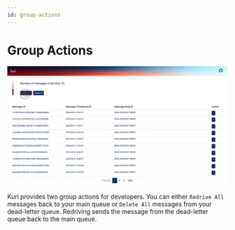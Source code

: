 ```yaml
---
id: group-actions
---
```


# Group Actions

![redrive-all](../../static/img/redrive-all.png)

Kuri provides two group actions for developers. You can either `Redrive All` messages back to your main queue or `Delete All` messages from your dead-letter queue. Redriving sends the message from the dead-letter queue back to the main queue.